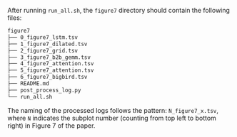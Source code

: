 After running `run_all.sh`, the `figure7` directory should contain the following files:

```bash
figure7
├── 0_figure7_lstm.tsv
├── 1_figure7_dilated.tsv
├── 2_figure7_grid.tsv
├── 3_figure7_b2b_gemm.tsv
├── 4_figure7_attention.tsv
├── 5_figure7_attention.tsv
├── 6_figure7_bigbird.tsv
├── README.md
├── post_process_log.py
└── run_all.sh
```

The naming of the processed logs follows the pattern: `N_figure7_x.tsv`, where `N` indicates the subplot number (counting from top left to bottom right) in Figure 7 of the paper.
